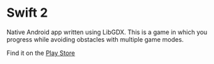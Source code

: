 # Swift 2

Native Android app written using LibGDX. This is a game in which you progress while avoiding obstacles with multiple game modes.

Find it on the [Play Store](https://play.google.com/store/apps/details?id=io.waffle.srafi2)
